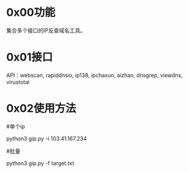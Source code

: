 # 0x00功能

集合多个接口的IP反查域名工具。

# 0x01接口

API：webscan, rapiddnsio, ip138, ipchaxun, aizhan, dnsgrep, viewdns, virustotal

# 0x02使用方法

#单个ip

python3 gip.py -i 103.41.167.234

#批量

python3 gip.py -f target.txt
  
  
  
